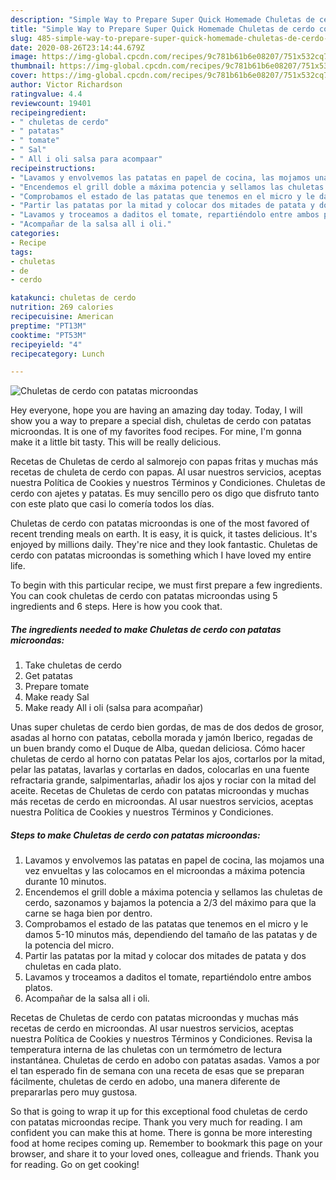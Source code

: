 ```yaml
---
description: "Simple Way to Prepare Super Quick Homemade Chuletas de cerdo con patatas microondas"
title: "Simple Way to Prepare Super Quick Homemade Chuletas de cerdo con patatas microondas"
slug: 485-simple-way-to-prepare-super-quick-homemade-chuletas-de-cerdo-con-patatas-microondas
date: 2020-08-26T23:14:44.679Z
image: https://img-global.cpcdn.com/recipes/9c781b61b6e08207/751x532cq70/chuletas-de-cerdo-con-patatas-microondas-foto-principal.jpg
thumbnail: https://img-global.cpcdn.com/recipes/9c781b61b6e08207/751x532cq70/chuletas-de-cerdo-con-patatas-microondas-foto-principal.jpg
cover: https://img-global.cpcdn.com/recipes/9c781b61b6e08207/751x532cq70/chuletas-de-cerdo-con-patatas-microondas-foto-principal.jpg
author: Victor Richardson
ratingvalue: 4.4
reviewcount: 19401
recipeingredient:
- " chuletas de cerdo"
- " patatas"
- " tomate"
- " Sal"
- " All i oli salsa para acompaar"
recipeinstructions:
- "Lavamos y envolvemos las patatas en papel de cocina, las mojamos una vez envueltas y las colocamos en el microondas a máxima potencia durante 10 minutos."
- "Encendemos el grill doble a máxima potencia y sellamos las chuletas de cerdo, sazonamos y bajamos la potencia a 2/3 del máximo para que la carne se haga bien por dentro."
- "Comprobamos el estado de las patatas que tenemos en el micro y le damos 5-10 minutos más, dependiendo del tamaño de las patatas y de la potencia del micro."
- "Partir las patatas por la mitad y colocar dos mitades de patata y dos chuletas en cada plato."
- "Lavamos y troceamos a daditos el tomate, repartiéndolo entre ambos platos."
- "Acompañar de la salsa all i oli."
categories:
- Recipe
tags:
- chuletas
- de
- cerdo

katakunci: chuletas de cerdo 
nutrition: 269 calories
recipecuisine: American
preptime: "PT13M"
cooktime: "PT53M"
recipeyield: "4"
recipecategory: Lunch

---
```



![Chuletas de cerdo con patatas microondas](https://img-global.cpcdn.com/recipes/9c781b61b6e08207/751x532cq70/chuletas-de-cerdo-con-patatas-microondas-foto-principal.jpg)

Hey everyone, hope you are having an amazing day today. Today, I will show you a way to prepare a special dish, chuletas de cerdo con patatas microondas. It is one of my favorites food recipes. For mine, I'm gonna make it a little bit tasty. This will be really delicious.

Recetas de Chuletas de cerdo al salmorejo con papas fritas y muchas más recetas de chuleta de cerdo con papas. Al usar nuestros servicios, aceptas nuestra Política de Cookies y nuestros Términos y Condiciones. Chuletas de cerdo con ajetes y patatas. Es muy sencillo pero os digo que disfruto tanto con este plato que casi lo comería todos los días.

Chuletas de cerdo con patatas microondas is one of the most favored of recent trending meals on earth. It is easy, it is quick, it tastes delicious. It's enjoyed by millions daily. They're nice and they look fantastic. Chuletas de cerdo con patatas microondas is something which I have loved my entire life.


To begin with this particular recipe, we must first prepare a few ingredients. You can cook chuletas de cerdo con patatas microondas using 5 ingredients and 6 steps. Here is how you cook that.

<!--inarticleads1-->

##### The ingredients needed to make Chuletas de cerdo con patatas microondas:

1. Take  chuletas de cerdo
1. Get  patatas
1. Prepare  tomate
1. Make ready  Sal
1. Make ready  All i oli (salsa para acompañar)


Unas super chuletas de cerdo bien gordas, de mas de dos dedos de grosor, asadas al horno con patatas, cebolla morada y jamón Iberico, regadas de un buen brandy como el Duque de Alba, quedan deliciosa. Cómo hacer chuletas de cerdo al horno con patatas Pelar los ajos, cortarlos por la mitad, pelar las patatas, lavarlas y cortarlas en dados, colocarlas en una fuente refractaria grande, salpimentarlas, añadir los ajos y rociar con la mitad del aceite. Recetas de Chuletas de cerdo con patatas microondas y muchas más recetas de cerdo en microondas. Al usar nuestros servicios, aceptas nuestra Política de Cookies y nuestros Términos y Condiciones. 

<!--inarticleads2-->

##### Steps to make Chuletas de cerdo con patatas microondas:

1. Lavamos y envolvemos las patatas en papel de cocina, las mojamos una vez envueltas y las colocamos en el microondas a máxima potencia durante 10 minutos.
1. Encendemos el grill doble a máxima potencia y sellamos las chuletas de cerdo, sazonamos y bajamos la potencia a 2/3 del máximo para que la carne se haga bien por dentro.
1. Comprobamos el estado de las patatas que tenemos en el micro y le damos 5-10 minutos más, dependiendo del tamaño de las patatas y de la potencia del micro.
1. Partir las patatas por la mitad y colocar dos mitades de patata y dos chuletas en cada plato.
1. Lavamos y troceamos a daditos el tomate, repartiéndolo entre ambos platos.
1. Acompañar de la salsa all i oli.


Recetas de Chuletas de cerdo con patatas microondas y muchas más recetas de cerdo en microondas. Al usar nuestros servicios, aceptas nuestra Política de Cookies y nuestros Términos y Condiciones. Revisa la temperatura interna de las chuletas con un termómetro de lectura instantánea. Chuletas de cerdo en adobo con patatas asadas. Vamos a por el tan esperado fin de semana con una receta de esas que se preparan fácilmente, chuletas de cerdo en adobo, una manera diferente de prepararlas pero muy gustosa. 

So that is going to wrap it up for this exceptional food chuletas de cerdo con patatas microondas recipe. Thank you very much for reading. I am confident you can make this at home. There is gonna be more interesting food at home recipes coming up. Remember to bookmark this page on your browser, and share it to your loved ones, colleague and friends. Thank you for reading. Go on get cooking!

